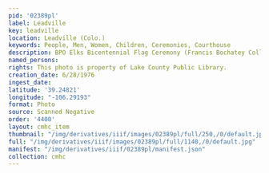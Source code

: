```yaml
---
pid: '02389pl'
label: Leadville
key: leadville
location: Leadville (Colo.)
keywords: People, Men, Women, Children, Ceremonies, Courthouse
description: BPO Elks Bicentennial Flag Ceremony (Francis Bochatey Collection)
named_persons: 
rights: This photo is property of Lake County Public Library.
creation_date: 6/28/1976
ingest_date: 
latitude: '39.24821'
longitude: "-106.29193"
format: Photo
source: Scanned Negative
order: '4400'
layout: cmhc_item
thumbnail: "/img/derivatives/iiif/images/02389pl/full/250,/0/default.jpg"
full: "/img/derivatives/iiif/images/02389pl/full/1140,/0/default.jpg"
manifest: "/img/derivatives/iiif/02389pl/manifest.json"
collection: cmhc
---
```

